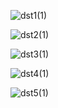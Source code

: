 ![dst1(1)](C:\Users\qhl666\Downloads\dst1(1).png)



![dst2(1)](C:\Users\qhl666\Downloads\dst2(1).png)

![dst3(1)](C:\Users\qhl666\Downloads\dst3(1).png)

![dst4(1)](C:\Users\qhl666\Downloads\dst4(1).png)

![dst5(1)](C:\Users\qhl666\Downloads\dst5(1).png)